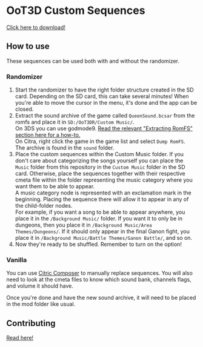 # OoT3D Custom Sequences
[Click here to download!](https://github.com/Kewlan/OoT3D-Custom-Sequences/archive/refs/heads/main.zip)

## How to use
These sequences can be used both with and without the randomizer.

### Randomizer
1. Start the randomizer to have the right folder structure created in the SD card. Depending on the SD card, this can take several minutes! When you're able to move the cursor in the menu, it's done and the app can be closed.
2. Extract the sound archive of the game called `QueenSound.bcsar` from the romfs and place it in `SD:/OoT3DR/Custom Music/`.  
On 3DS you can use godmode9. [Read the relevant "Extracting RomFS" section here for a how-to.](https://gist.github.com/PixelSergey/73d0a4bc1437dbaa53a1d1ce849fdda1)  
On Citra, right click the game in the game list and select `Dump RomFS`.  
The archive is found in the `sound` folder.
3. Place the custom sequences within the Custom Music folder. If you don't care about categorizing the songs yourself you can place the `Music` folder from this repository in the `Custom Music` folder in the SD card. Otherwise, place the sequences together with their respective cmeta file within the folder representing the music category where you want them to be able to appear.  
A music category node is represented with an exclamation mark in the beginning. Placing the sequence there will allow it to appear in any of the child-folder nodes.  
For example, if you want a song to be able to appear anywhere, you place it in the `/Background Music/` folder. If you want it to only be in dungeons, then you place it in `/Background Music/Area Themes/Dungeons/`. If it should only appear in the final Ganon fight, you place it in `/Background Music/Battle Themes/Ganon Battle/`, and so on.  
4. Now they're ready to be shuffled. Remember to turn on the option!

### Vanilla
You can use [Citric Composer](https://github.com/Gota7/Citric-Composer) to manually replace sequences. You will also need to look at the cmeta files to know which sound bank, channels flags, and volume it should have.  

Once you're done and have the new sound archive, it will need to be placed in the mod folder like usual.

## Contributing
[Read here!](https://github.com/Kewlan/OoT3D-Custom-Sequences/wiki/Contributing)

